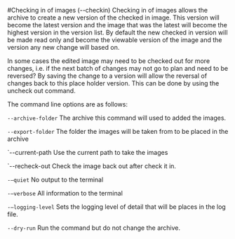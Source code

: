 #Checking in of images (--checkin)
Checking in of images allows the archive to create a new version of the checked in image. This version will become the latest version and the image that was the latest will become the highest version in the version list. By default the new checked in version will be made read only and become the viewable version of the image and the version any new change will based on. 

In some cases the edited image may need to be checked out for more changes, i.e. if the next batch of changes may not go to plan and need to be reversed? By saving the change to a version will allow the reversal of changes back to this place holder version. This can be done by using the uncheck out command. 
   
The command line options are as follows:

`--archive-folder`	The archive this command will used to added the images.

`--export-folder`	The folder the images will be taken from to be placed in the archive

`--current-path 	Use the current path to take the images

`--recheck-out	Check the image back out after check it in. 

`-–quiet`	No output to the terminal

`-–verbose`	All information to the terminal

`-–logging-level`	Sets the logging level of detail that will be places in the log file.

`--dry-run`	Run the command but do not change the archive. 


